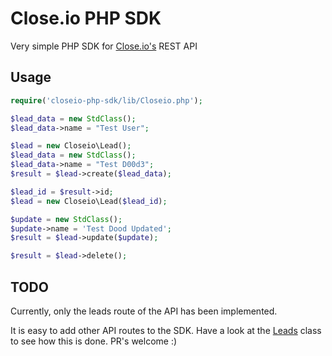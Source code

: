Close.io PHP SDK
===

Very simple PHP SDK for [Close.io's](http://close.io) REST API

## Usage

```php
require('closeio-php-sdk/lib/Closeio.php');

$lead_data = new StdClass();
$lead_data->name = "Test User";

$lead = new Closeio\Lead();
$lead_data = new StdClass();
$lead_data->name = "Test D00d3";
$result = $lead->create($lead_data);

$lead_id = $result->id;
$lead = new Closeio\Lead($lead_id);

$update = new StdClass();
$update->name = 'Test Dood Updated';
$result = $lead->update($update);

$result = $lead->delete();
```

## TODO

Currently, only the leads route of the API has been implemented.

It is easy to add other API routes to the SDK. Have a look at the [Leads](lib/routes/Leads.php) class to see how this is done. PR's welcome :)
